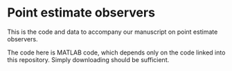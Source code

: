 # Point estimate observers
This is the code and data to accompany our manuscript on point estimate observers.

The code here is MATLAB code, which depends only on the code linked into this repository. Simply downloading should be sufficient.
